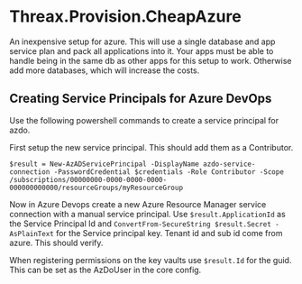 # Threax.Provision.CheapAzure
An inexpensive setup for azure. This will use a single database and app service plan and pack all applications into it. Your apps must be able to handle being in the same db as other apps for this setup to work. Otherwise add more databases, which will increase the costs.

## Creating Service Principals for Azure DevOps
Use the following powershell commands to create a service principal for azdo.

First setup the new service principal. This should add them as a Contributor.
```
$result = New-AzADServicePrincipal -DisplayName azdo-service-connection -PasswordCredential $credentials -Role Contributor -Scope /subscriptions/00000000-0000-0000-0000-000000000000/resourceGroups/myResourceGroup
```

Now in Azure Devops create a new Azure Resource Manager service connection with a manual service principal. Use `$result.ApplicationId` as the Service Principal Id and `ConvertFrom-SecureString $result.Secret -AsPlainText` for the Service principal key. Tenant id and sub id come from azure. This should verify.

When registering permissions on the key vaults use `$result.Id` for the guid. This can be set as the AzDoUser in the core config.